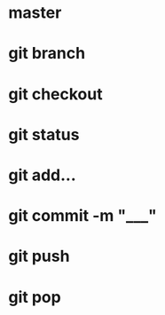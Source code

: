 # master

# git branch
# git checkout
# git status
# git add...
# git commit -m "___"
# git push
# git pop
